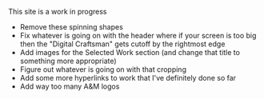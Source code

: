 This site is a work in progress

- Remove these spinning shapes
- Fix whatever is going on with the header where if your screen is too big then the "Digital Craftsman" gets cutoff by the rightmost edge
- Add images for the Selected Work section (and change that title to something more appropriate)
- Figure out whatever is going on with that cropping
- Add some more hyperlinks to work that I've definitely done so far
- Add way too many A&M logos